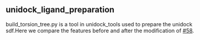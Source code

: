 <h2>unidock_ligand_preparation</h2>
<p>build_torsion_tree.py is a tool in unidock_tools used to prepare the unidock sdf.Here we compare the features before and after the modification of <a href='https://github.com/dptech-corp/Uni-Dock/pull/58'>#58</a>.</p>
